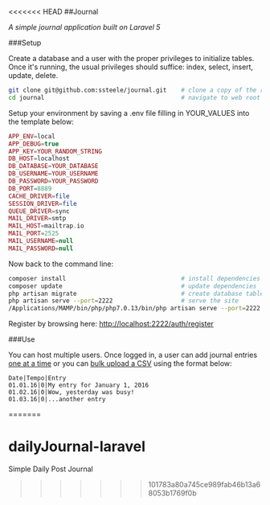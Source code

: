 <<<<<<< HEAD
##Journal

*A simple journal application built on Laravel 5*

###Setup

Create a database and a user with the proper privileges to initialize tables. Once it's running, the usual privileges should suffice: index, select, insert, update, delete.

```bash
git clone git@github.com:ssteele/journal.git    # clone a copy of the repo to your machine
cd journal                                      # navigate to web root using command-line
```

Setup your environment by saving a .env file filling in YOUR_VALUES into the template below:

```php
APP_ENV=local
APP_DEBUG=true
APP_KEY=YOUR_RANDOM_STRING
DB_HOST=localhost
DB_DATABASE=YOUR_DATABASE
DB_USERNAME=YOUR_USERNAME
DB_PASSWORD=YOUR_PASSWORD
DB_PORT=8889
CACHE_DRIVER=file
SESSION_DRIVER=file
QUEUE_DRIVER=sync
MAIL_DRIVER=smtp
MAIL_HOST=mailtrap.io
MAIL_PORT=2525
MAIL_USERNAME=null
MAIL_PASSWORD=null
```

Now back to the command line:

```bash
composer install                                # install dependencies
composer update                                 # update dependencies
php artisan migrate                             # create database tables
php artisan serve --port=2222                   # serve the site
/Applications/MAMP/bin/php/php7.0.13/bin/php artisan serve --port=2222
```

Register by browsing here: [http://localhost:2222/auth/register](http://localhost:2222/auth/register)

###Use

You can host multiple users. Once logged in, a user can add journal entries [one at a time](http://localhost:2222) or you can [bulk upload a CSV](http://localhost:2222/upload) using the format below:

```csv
Date|Tempo|Entry
01.01.16|0|My entry for January 1, 2016
01.02.16|0|Wow, yesterday was busy!
01.03.16|0|...another entry
```
=======
# dailyJournal-laravel
Simple Daily Post Journal
>>>>>>> 101783a80a745ce989fab46b13a68053b1769f0b
